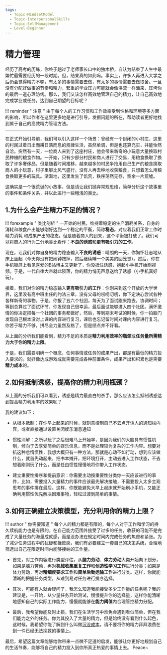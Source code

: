 ```yaml
---
tags:
  - Topic-MindsetModel
  - Topic-InterpersonalSkills
  - Topic-SelfManagement
  - Level-Beginner
---
```


# 精力管理
经历了高考的历练，你终于趟过了老师家长口中的独木桥，自认为结束了人生中最繁忙最需要经历的一段时期。但，结果真的如此吗。事实上，许多人再进入大学之后仍会觉得精力不够，有太多的事情需要去做，有太多的事情需要去做取舍。一旦没有分配好做事的节奏和精力，繁重的学业压力可能就会像洪流一样涌来，压垮你的最后一道心理防线。那么，我们又该怎样高效地管理自己的精力，让自己高效地完成学业或任务，达到自己期望的目标呢？

!!! reminder " 注意 "
    由于每个人的工作习惯和工作效率受到性格和环境等多方面的影响，所以作者在这里更多地是进行引导，发掘问题的所在，帮助读者更好地找到属于自己的高效精力管理方法。
___

在正式开始引导前，我们可以引入这样一个场景：曾经有一个封闭的小村庄，这里的村民过着日出而耕日落而息的规律生活，虽然单调，但是也还算充实，并能怡然自洽。突然有一天，一位商人来到了这座村庄，他会带来新奇的小玩意大量换取村民种植的粮食作物。一开始，只有少部分村民和商人进行了交易，用粮食换取了换取了许多奢侈品，但是随着时间推移，越来越多的村民争抢用自己生产的粮食换取商人的小玩意，村子里攀比风气盛行，没有人再去种地收获粮食，只想着怎么用粮食换取更多的玩具。渐渐地，这里发生了饥荒，秩序荡然无存，空余一片荒墟。

这确实是一个很荒诞的小故事，但是请让我们抛弃常规思维，简单分析这个故事里的事件和条件关系，并以此进行一些粗浅的类比。

## 1.为什么会产生精力不足的情况？
!!! forexample " 类比剖析 "
    一开始的村民，维持着稳定的生产消耗关系，自身的消耗和粮食产出能够刚好达到一个稳定的平衡，简称**稳态**。对应着我们正常工作时精力消耗
    和成果产出的稳态。但是随着商人的到来，这个平衡被打破了。我们可以将商人的行为二分地类比看作：**不良的诱惑**和**更有吸引力的工作**。

现在，让我们对你自身的精力稳态输入**不良的诱惑**：晴朗的一天，你胸怀壮志地从床上坐起（今天你没有把闹钟按掉，然后继续睡一个美美的回笼觉）。然后，你在手机锁屏上看见喜爱的B站博主又更新了，你没抵住诱惑，抱起小手机开始刷视频。于是，一代自律大帝就此陨落，你的精力悄无声息送给了诱惑（小手机真好玩）。

接着，我们对你的精力稳态输入**更有吸引力的工作**：你刚来到这个开放的大学世界，这里没有高中班主任的约法三章，没有父母的唠唠叨叨，你下定决心尝试各种各样新奇的事物。于是，你报了五六个社团，每天为了面试跑来跑去，协调时间；等到总算过了面试环节，你发现自己很幸运，最后面试能够进入四个社团。满怀激情的你决定把每一个社团的事务都做好，然后，等到期末考试的时候，你一拍脑门发现自己根本没对上课的内容进行复习，课后也忘记留时间对课内内容进行复习。你苦于精力不够，拼尽全力虽然及格了，但是绩点并不好看。

从上面的分析我们能看到，精力不足的本质是**精力利用效率的瓶颈**或**任务量所需精力大于你的精力上限**。

于是，我们需要明确一个概念，任何事情或任务的成果产出，都是有最低的精力投入要求的。就好像达成游戏成就需要完成各种前置条件，成果产出和积累也是需要**精力成本**的。

## 2.如何抵制诱惑，提高你的精力利用瓶颈？
从上面的分析我们可以看到，诱惑是精力最直白的杀手。那么应该怎么抵制诱惑达到提高精力利用率的效果呢？

我的建议如下：

- 从根本抵制：在你早上起来的时候，就刻意控制自己不去点开诱人的通知栏内容，或者直接通过设置关闭娱乐消息通知

- 惯性消解：之所以玩了之后很难马上开始学，是因为我们的大脑具有惯性机制，倾向于去享受简单的娱乐信息，而不是处理较为复杂的工作内容。想要对抗这种怠惰惯性，我想大概只有一种方法，那就是心动不如行动，想到应该做什么，就首先动起来，把书本摊开，把环境打开，主动去进入工作状态，不去想着刚刚玩了什么，而是任由惯性慢慢地将你带入工作状态。

- 建立重要性排序和提前意识：你需要主动按重要性分类你一天应该进行的事件，比如，需要投入大量精力的事件应该最先解决接触，不需要投入太多主观思考的事件排在最后。这样，你既能避免大早上起床就开始刷小手机，又能正确利用惯性优先解决困难事物，轻松过渡到简单的事情。

## 3.如何正确建立决策模型，充分利用你的精力上限？
!!! author " 你需要知道 "
    每个人的精力都是有限的，每个人对于工作和学习的持久续航能力也是有限的。在自己能力范围外接受了过多的任务，收获的可能不是完成了大量任务的海量成就感，而是没办法在规定时间内完成任务的焦虑和紧张。为了减少任务进程中的犹疑和挫败感，我们有必要建立一套自己的决策系统，合理地筛选出自己在限定时间内能够接纳的工作量。

- 首先，对工作内容进行类型评估，从**脑力劳动**、**体力劳动**大类开始向下划分，如果是脑力劳动，再对**机械收集重复工作**和**创造性学习工作**进行分类；如果是体力劳动，再对**精细度要求工作**和**简单后勤运输工作**进行分类。这样，你就能清晰的把握任务类型，从难到易对任务进行排序选择。

- 其次，可能有人就会疑问了，我怎么知道我能接受多少工作量的任务呢？我的建议是，一开始，从少量任务开始测试，慢慢提升你的选择量，这样你能清晰地感知自己的实际工作能力，慢慢就能够在**能力阈值**内合理管控精力分配。

- 最后，我希望你能及时止损，我们在生活学习中难免会遇到看似简单，但在我们能力之外的任务。你为其投入了大量的精力，但是始终没有看到什么起色，这时候，我希望你能了解到什么叫做[沉没成本](../../mindset/bias/sunk-cost.md)，请不要将你的精力拜拜浪费在到一件已经无法挽救的事情上。

最后，希望这篇文章能够给你带来一点微不足道的启发，能够让你更好地规划自己的生活节奏，能够将自己的精力投入到你所真正热爱的事情上去。
Peace~
